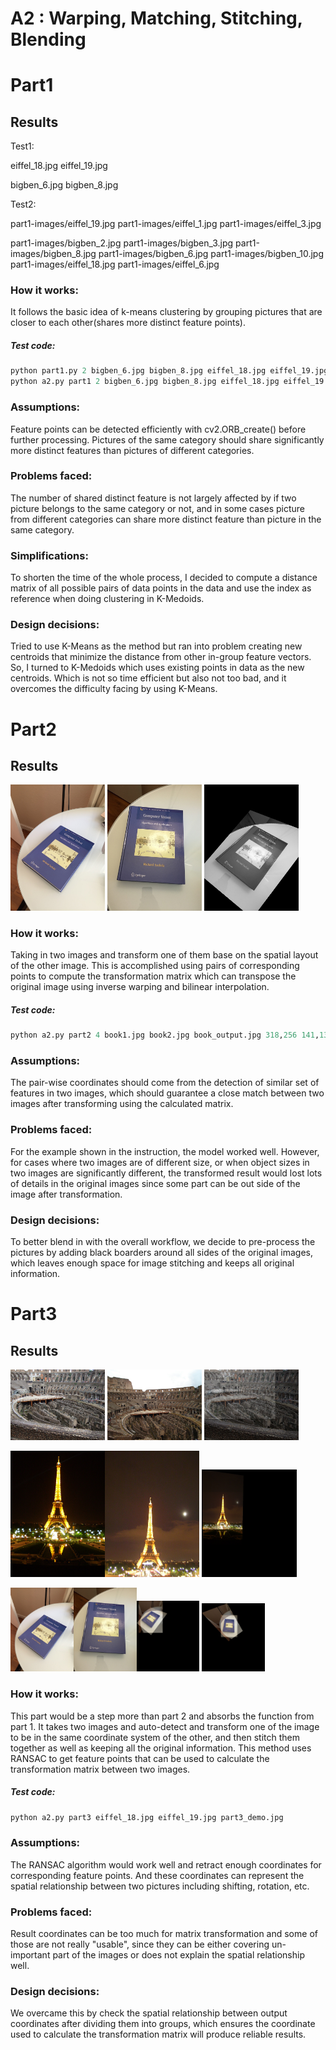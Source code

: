 # **A2 : Warping, Matching, Stitching, Blending**

# **Part1**
## **Results**
Test1:

eiffel_18.jpg eiffel_19.jpg 

bigben_6.jpg bigben_8.jpg 


Test2:

part1-images/eiffel_19.jpg part1-images/eiffel_1.jpg part1-images/eiffel_3.jpg 

part1-images/bigben_2.jpg part1-images/bigben_3.jpg part1-images/bigben_8.jpg part1-images/bigben_6.jpg part1-images/bigben_10.jpg part1-images/eiffel_18.jpg part1-images/eiffel_6.jpg 

### How it works:
It follows the basic idea of k-means clustering by grouping pictures that are closer to each other(shares more distinct feature points).
##### Test code:
```python
python part1.py 2 bigben_6.jpg bigben_8.jpg eiffel_18.jpg eiffel_19.jpg part1_output.txt
python a2.py part1 2 bigben_6.jpg bigben_8.jpg eiffel_18.jpg eiffel_19.jpg part1_output.txt
```
### Assumptions:
Feature points can be detected efficiently with cv2.ORB_create() before further processing.
Pictures of the same category should share significantly more distinct features than pictures of different categories. 
### Problems faced:
The number of shared distinct feature is not largely affected by if two picture belongs to the same category or not, and in some cases picture from different categories can share more distinct feature than picture in the same category.
### Simplifications:
To shorten the time of the whole process, I decided to compute a distance matrix of all possible pairs of data points in the data and use the index as reference when doing clustering in K-Medoids.
### Design decisions:
Tried to use K-Means as the method but ran into problem creating new centroids that minimize the distance from other in-group feature vectors. So, I turned to K-Medoids which uses existing points in data as the new centroids. Which is not so time efficient but also not too bad, and it overcomes the difficulty facing by using K-Means.

# **Part2**
## **Results**
<img src="book1.jpg" width="30%"> <img src="book2.jpg" width="30%">
<img src="book_output.jpg" width="30%">

### How it works:
Taking in two images and transform one of them base on the spatial layout of the other image.
This is accomplished using pairs of corresponding points to compute the transformation matrix which can transpose the original
image using inverse warping and bilinear interpolation.

##### Test code:
```python
python a2.py part2 4 book1.jpg book2.jpg book_output.jpg 318,256 141,131 534,372 480,159 316,670 493,630 73,473 64,601
```

### Assumptions:
The pair-wise coordinates should come from the detection of similar set of features in two images,
which should guarantee a close match between two images after transforming using the calculated matrix. 

### Problems faced:
For the example shown in the instruction, the model worked well. However, for cases where two images are of different size,
or when object sizes in two images are significantly different, the transformed result would lost lots of details in the 
original images since some part can be out side of the image after transformation.


### Design decisions:
To better blend in with the overall workflow, we decide to pre-process the pictures by adding black boarders around all 
sides of the original images, which leaves enough space for image stitching and keeps all original information. 


# **Part3**
## **Results**
<img src="colosseum_4.jpg" width="30%"> <img src="colosseum_5.jpg" width="30%"> <img src="success_example/colosseum.jpg" width="30%"> 

<img src="eiffel_18.jpg" width="30%"><img src="eiffel_19.jpg" width="30%"> <img src="success_example/resulteiffel.jpg" width="30%">

<img src="book1.jpg" width="20%"><img src="book2.jpg" width="20%"><img src="success_example/resultbook.jpg" width="20%"> <img src="success_example/resultbook2.jpg" width="20%">

### How it works:
This part would be a step more than part 2 and absorbs the function from part 1.
It takes two images and auto-detect and transform one of the image to be in the 
same coordinate system of the other, and then stitch them together as well as keeping
all the original information. This method uses RANSAC to get feature points that 
can be used to calculate the transformation matrix between two images.

##### Test code:
```python
python a2.py part3 eiffel_18.jpg eiffel_19.jpg part3_demo.jpg
```

### Assumptions:
The RANSAC algorithm would work well and retract enough coordinates for corresponding
feature points. And these coordinates can represent the spatial relationship
between two pictures including shifting, rotation, etc.

### Problems faced:
Result coordinates can be too much for matrix transformation and some of those are not
really "usable", since they can be either covering un-important part of the 
images or does not explain the spatial relationship well.

### Design decisions:
We overcame this by check the spatial relationship between output coordinates
 after dividing them into groups, which ensures the coordinate used to calculate
 the transformation matrix will produce reliable results. 
